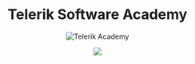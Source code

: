 <h1 align="center">Telerik Software Academy </h1>

<p align="center">
<img src="http://i68.tinypic.com/e9yp3d.jpg" border="0" alt="Telerik Academy">
</a>
</p>

<p align="center">
<a href="http://academy.telerik.com/academy/curriculum-detailed/">
<img src="http://academy.telerik.com/images/default-source/Academy_Curriculum/ta_plan_bg.png?sfvrsn=0"/>
</a>
</p>
